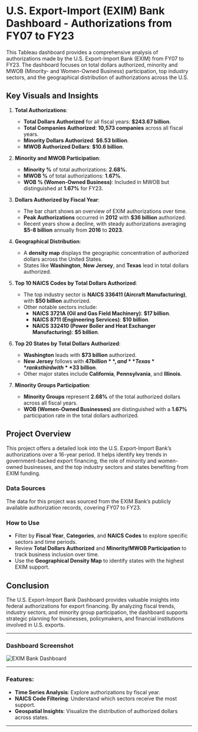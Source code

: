 # U.S. Export-Import (EXIM) Bank Dashboard - Authorizations from FY07 to FY23

This Tableau dashboard provides a comprehensive analysis of authorizations made by the U.S. Export-Import Bank (EXIM) from FY07 to FY23. The dashboard focuses on total dollars authorized, minority and MWOB (Minority- and Women-Owned Business) participation, top industry sectors, and the geographical distribution of authorizations across the U.S.

## Key Visuals and Insights

1. **Total Authorizations**:
   - **Total Dollars Authorized** for all fiscal years: **$243.67 billion**.
   - **Total Companies Authorized**: **10,573 companies** across all fiscal years.
   - **Minority Dollars Authorized**: **$6.53 billion**.
   - **MWOB Authorized Dollars**: **$10.6 billion**.

2. **Minority and MWOB Participation**:
   - **Minority %** of total authorizations: **2.68%**.
   - **MWOB %** of total authorizations: **1.67%**.
   - **WOB % (Women-Owned Business)**: Included in MWOB but distinguished at **1.67%** for FY23.

3. **Dollars Authorized by Fiscal Year**:
   - The bar chart shows an overview of EXIM authorizations over time. 
   - **Peak Authorizations** occurred in **2012** with **$36 billion** authorized.
   - Recent years show a decline, with steady authorizations averaging **$5-8 billion** annually from **2016** to **2023**.

4. **Geographical Distribution**:
   - A **density map** displays the geographic concentration of authorized dollars across the United States.
   - States like **Washington**, **New Jersey**, and **Texas** lead in total dollars authorized.

5. **Top 10 NAICS Codes by Total Dollars Authorized**:
   - The top industry sector is **NAICS 336411 (Aircraft Manufacturing)**, with **$50 billion** authorized.
   - Other notable sectors include:
     - **NAICS 3721A (Oil and Gas Field Machinery)**: **$17 billion**.
     - **NAICS 8711 (Engineering Services)**: **$10 billion**.
     - **NAICS 332410 (Power Boiler and Heat Exchanger Manufacturing)**: **$5 billion**.

6. **Top 20 States by Total Dollars Authorized**:
   - **Washington** leads with **$73 billion** authorized.
   - **New Jersey** follows with **$47 billion**, and **Texas** ranks third with **$33 billion**.
   - Other major states include **California**, **Pennsylvania**, and **Illinois**.

7. **Minority Groups Participation**:
   - **Minority Groups** represent **2.68%** of the total authorized dollars across all fiscal years.
   - **WOB (Women-Owned Businesses)** are distinguished with a **1.67%** participation rate in the total dollars authorized.

## Project Overview

This project offers a detailed look into the U.S. Export-Import Bank’s authorizations over a 16-year period. It helps identify key trends in government-backed export financing, the role of minority and women-owned businesses, and the top industry sectors and states benefiting from EXIM funding.

### Data Sources
The data for this project was sourced from the EXIM Bank’s publicly available authorization records, covering FY07 to FY23. 

### How to Use
- Filter by **Fiscal Year**, **Categories**, and **NAICS Codes** to explore specific sectors and time periods.
- Review **Total Dollars Authorized** and **Minority/MWOB Participation** to track business inclusion over time.
- Use the **Geographical Density Map** to identify states with the highest EXIM support.

## Conclusion

The U.S. Export-Import Bank Dashboard provides valuable insights into federal authorizations for export financing. By analyzing fiscal trends, industry sectors, and minority group participation, the dashboard supports strategic planning for businesses, policymakers, and financial institutions involved in U.S. exports.

---

### Dashboard Screenshot

![EXIM Bank Dashboard](./path/to/your/screenshot.jpg)

---

### Features:
- **Time Series Analysis**: Explore authorizations by fiscal year.
- **NAICS Code Filtering**: Understand which sectors receive the most support.
- **Geospatial Insights**: Visualize the distribution of authorized dollars across states.

---

